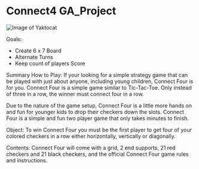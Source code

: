 # Connect4 GA_Project
![Image of Yaktocat](~/src/images/wireframe.png)

Goals:

 * Create 6 x 7 Board
 * Alternate Turns
 * Keep count of players Score


Summary How to Play:
If your looking for a simple strategy game that can be played with just about anyone, including young children, Connect Four is for you. Connect Four is a simple game similar to Tic-Tac-Toe. Only instead of three in a row, the winner must connect four in a row.

Due to the nature of the game setup, Connect Four is a little more hands on and fun for younger kids to drop their checkers down the slots. Connect Four is a simple and fun two player game that only takes minutes to finish.

Object:
To win Connect Four you must be the first player to get four of your colored checkers in a row either horizontally, vertically or diagonally.

Contents:
Connect Four will come with a grid, 2 end supports, 21 red checkers and 21 black checkers, and the official Connect Four game rules and instructions.

